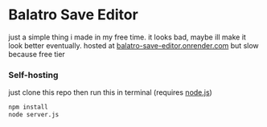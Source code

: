 # Balatro Save Editor
just a simple thing i made in my free time. it looks bad, maybe ill make it look better eventually.
hosted at [balatro-save-editor.onrender.com](https://balatro-save-editor.onrender.com/) but slow because free tier
### Self-hosting
just clone this repo then run this in terminal (requires [node.js](https://nodejs.org/en/download))
```sh
npm install
node server.js
```
